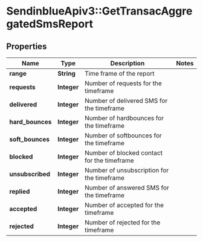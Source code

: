 # SendinblueApiv3::GetTransacAggregatedSmsReport

## Properties
Name | Type | Description | Notes
------------ | ------------- | ------------- | -------------
**range** | **String** | Time frame of the report | 
**requests** | **Integer** | Number of requests for the timeframe | 
**delivered** | **Integer** | Number of delivered SMS for the timeframe | 
**hard_bounces** | **Integer** | Number of hardbounces for the timeframe | 
**soft_bounces** | **Integer** | Number of softbounces for the timeframe | 
**blocked** | **Integer** | Number of blocked contact for the timeframe | 
**unsubscribed** | **Integer** | Number of unsubscription for the timeframe | 
**replied** | **Integer** | Number of answered SMS for the timeframe | 
**accepted** | **Integer** | Number of accepted for the timeframe | 
**rejected** | **Integer** | Number of rejected for the timeframe | 



